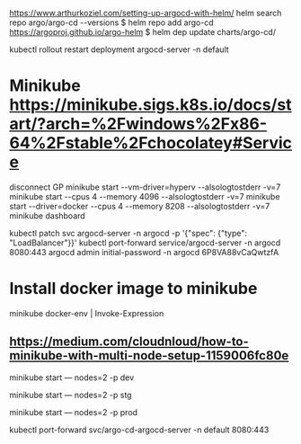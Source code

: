 https://www.arthurkoziel.com/setting-up-argocd-with-helm/
helm search repo argo/argo-cd --versions
$ helm repo add argo-cd https://argoproj.github.io/argo-helm
$ helm dep update charts/argo-cd/

kubectl rollout restart deployment argocd-server -n default

# Minikube https://minikube.sigs.k8s.io/docs/start/?arch=%2Fwindows%2Fx86-64%2Fstable%2Fchocolatey#Service
disconnect GP
minikube start --vm-driver=hyperv --alsologtostderr -v=7
minikube start --cpus 4 --memory 4096 --alsologtostderr -v=7
minikube start --driver=docker --cpus 4 --memory 8208 --alsologtostderr -v=7
minikube dashboard

kubectl patch svc argocd-server -n argocd -p '{"spec": {"type": "LoadBalancer"}}'
kubectl port-forward service/argocd-server -n argocd 8080:443
argocd admin initial-password -n argocd
6P8VA88vCaQwtzfA

# Install docker image to minikube
minikube docker-env | Invoke-Expression


## https://medium.com/cloudnloud/how-to-minikube-with-multi-node-setup-1159006fc80e
minikube start — nodes=2 -p dev

minikube start — nodes=2 -p stg

minikube start — nodes=2 -p prod

kubectl port-forward svc/argo-cd-argocd-server -n default 8080:443